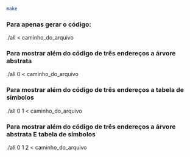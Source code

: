 ```sh
make
```

### Para apenas gerar o código:
  ./all < caminho_do_arquivo
### Para mostrar além do código de três endereços a árvore abstrata
  ./all 0 < caminho_do_arquivo
### Para mostrar além do código de três endereços a tabela de símbolos
  ./all 0 1 < caminho_do_arquivo
### Para mostrar além do código de três endereços a árvore abstrata E tabela de símbolos
  ./all 0 1 2 < caminho_do_arquivo

